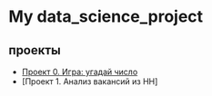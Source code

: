 # My data_science_project

## проекты
* [Проект 0. Игра: угадай число](https://github.com/eachitaev/IDE/tree/main/project%200)
* [Проект 1. Анализ вакансий из HH]
